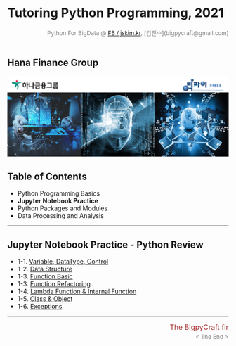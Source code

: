 
# Tutoring Python Programming, 2021

<div align='right'><font size=2 color='gray'>Python For BigData @ <font color='blue'><a href='https://www.facebook.com/jskim.kr'>FB / jskim.kr</a></font>, [김진수](bigpycraft@gmail.com)</font></div>
<br>

## Hana Finance Group

<img src="../images/img_main_front.png">

## Table of Contents
- Python Programming Basics
- <b>Jupyter Notebook Practice</b>
- Python Packages and Modules
- Data Processing and Analysis

<hr>

## Jupyter Notebook Practice - Python Review

- 1-1. [Variable, DataType, Control         ][A1010]
- 1-2. [Data Structure                      ][A1020]
- 1-3. [Function Basic                      ][A1031]
- 1-3. [Function Refactoring                ][A1032]
- 1-4. [Lambda Function & Internal Function ][A1040]
- 1-5. [Class & Object                      ][A1052]
- 1-6. [Exceptions                          ][A1060]

[A1010]:  https://htmlpreview.github.io/?https://github.com/bigpycraft/ent21-hanafin-nlp/blob/master/notebook/html/BPC_A101_Review_DataType.html                      "Go A1010"
[A1020]:  https://htmlpreview.github.io/?https://github.com/bigpycraft/ent21-hanafin-nlp/blob/master/notebook/html/BPC_A102_Review_DataStructure.html                 "Go A1020"
[A1031]:  https://htmlpreview.github.io/?https://github.com/bigpycraft/ent21-hanafin-nlp/blob/master/notebook/html/BPC_A103_Review_Function1_Basic.html               "Go A1031"
[A1032]:  https://htmlpreview.github.io/?https://github.com/bigpycraft/ent21-hanafin-nlp/blob/master/notebook/html/BPC_A103_Review_Function2_Extension.html           "Go A1032"
[A1040]:  https://htmlpreview.github.io/?https://github.com/bigpycraft/ent21-hanafin-nlp/blob/master/notebook/html/BPC_A104_Lambda_Internal_Functiion.html            "Go A1040"
[A1051]:  https://htmlpreview.github.io/?https://github.com/bigpycraft/ent21-hanafin-nlp/blob/master/notebook/html/BPC_A105_Review_Class1_Basic.html                  "Go A1051"
[A1052]:  https://htmlpreview.github.io/?https://github.com/bigpycraft/ent21-hanafin-nlp/blob/master/notebook/html/BPC_A105_Review_Class2_OOP.html                    "Go A1052"
[A1060]:  https://htmlpreview.github.io/?https://github.com/bigpycraft/ent21-hanafin-nlp/blob/master/notebook/html/BPC_A106_Exceptions.html                           "Go A1060"

<hr>
<marquee><font size=3 color='brown'>The BigpyCraft find the information to design valuable society with Technology & Craft.</font></marquee>
<div align='right'><font size=2 color='gray'> &lt; The End &gt; </font></div>


